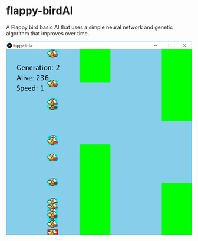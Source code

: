 # flappy-birdAI

A Flappy bird basic AI that uses a simple neural network and genetic algorithm that improves over time. 

![picture](https://github.com/lithafnium/flappy-birdAI/blob/master/screenshot.PNG)
